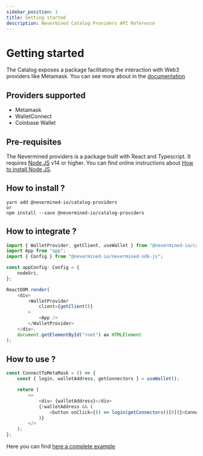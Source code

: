 ```yaml
---
sidebar_position: 1
title: Getting started
description: Nevermined Catalog Providers API Reference
---
```


# Getting started

The Catalog exposes a package facilitating the interaction with Web3 providers like Metamask. You can see more about in the [documentation](https://docs.nevermined.io/docs/catalog/intro)

## Providers supported

* Metamask
* WalletConnect
* Coinbase Wallet

## Pre-requisites

The Nevermined providers is a package built with React and Typescript.
It requires [Node JS](https://nodejs.org/) v14 or higher. You can find online instructions about [How to install Node JS](https://nodejs.dev/en/learn/how-to-install-nodejs/).

## How to install ?

```
yarn add @nevermined-io/catalog-providers
or
npm install --save @nevermined-io/catalog-providers
```

## How to integrate ?

```typescript
import { WalletProvider, getClient, useWallet } from "@nevermined-io/catalog-providers";
import App from "app";
import { Config } from "@nevermined-io/nevermined-sdk-js";

const appConfig: Config = {
    nodeUri,
};

ReactDOM.render(
    <div>
        <WalletProvider
            client={getClient()}
        >
            <App />
        </WalletProvider>
    </div>,
    document.getElementById("root") as HTMLElement
);
```

## How to use ?

```typescript
const ConnectToMetaMask = () => {
    const { login, walletAddress, getConnectors } = useWallet();

    return (
        <>
            <div> {walletAddress}</div>
            {!walletAddress && (
                <button onClick={() => login(getConnectors()[0])}>Connect To MM</button>
            )}
        </>
    );
};
```

Here you can find [here a complete example](https://docs.nevermined.io/docs/catalog/example)